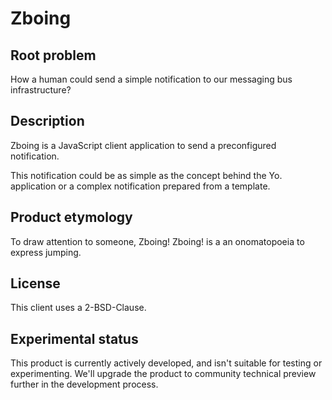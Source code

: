 Zboing
======

Root problem
------------
How a human could send a simple notification to our messaging bus infrastructure?

Description
-----------
Zboing is a JavaScript client application to send a preconfigured notification.

This notification could be as simple as the concept behind the Yo. application or a complex notification prepared from a template.

Product etymology
-----------------
To draw attention to someone, Zboing! Zboing! is a an onomatopoeia to express jumping.

License
-------
This client uses a 2-BSD-Clause.

Experimental status
-------------------

This product is currently actively developed, and isn't suitable for testing or experimenting.
We'll upgrade the product to community technical preview further in the development process.
